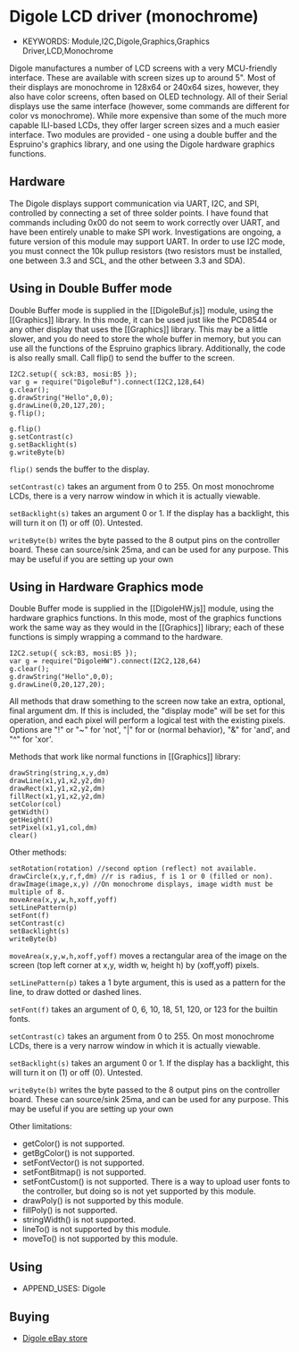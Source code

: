 <!--- Copyright (c) 2014 Spence Konde See the file LICENSE for copying permission. -->
Digole LCD driver (monochrome)
=======================

* KEYWORDS: Module,I2C,Digole,Graphics,Graphics Driver,LCD,Monochrome

Digole manufactures a number of LCD screens with a very MCU-friendly interface. These are available with screen sizes up to around 5". Most of their displays are monochrome in 128x64 or 240x64 sizes, however, they also have color screens, often based on OLED technology. All of their Serial displays use the same interface (however, some commands are different for color vs monochrome). While more expensive than some of the much more capable ILI-based LCDs, they offer larger screen sizes and a much easier interface. Two modules are provided - one using a double buffer and the Espruino's graphics library, and one using the Digole hardware graphics functions. 

Hardware
------------------

The Digole displays support communication via UART, I2C, and SPI, controlled by connecting a set of three solder points. I have found that commands including 0x00 do not seem to work correctly over UART, and have been entirely unable to make SPI work. Investigations are ongoing, a future version of this module may support UART. In order to use I2C mode, you must connect the 10k pullup resistors (two resistors must be installed, one between 3.3 and SCL, and the other between 3.3 and SDA). 


Using in Double Buffer mode
---------------------------

Double Buffer mode is supplied in the [[DigoleBuf.js]] module, using the [[Graphics]] library. In this mode, it can be used just like the PCD8544 or any other display that uses the [[Graphics]] library. This may be a little slower, and you do need to store the whole buffer in memory, but you can use all the functions of the Espruino graphics library. Additionally, the code is also really small. Call flip() to send the buffer to the screen.  

```
I2C2.setup({ sck:B3, mosi:B5 });
var g = require("DigoleBuf").connect(I2C2,128,64)
g.clear();
g.drawString("Hello",0,0);
g.drawLine(0,20,127,20);
g.flip();
```



```
g.flip()
g.setContrast(c)
g.setBacklight(s)
g.writeByte(b)
```

`flip()` sends the buffer to the display.

`setContrast(c)` takes an argument from 0 to 255. On most monochrome LCDs, there is a very narrow window in which it is actually viewable.

`setBacklight(s)` takes an argument 0 or 1. If the display has a backlight, this will turn it on (1) or off (0). Untested. 

`writeByte(b)` writes the byte passed to the 8 output pins on the controller board. These can source/sink 25ma, and can be used for any purpose. This may be useful if you are setting up your own 


Using in Hardware Graphics mode
---------------------------
Double Buffer mode is supplied in the [[DigoleHW.js]] module, using the hardware graphics functions. In this mode, most of the graphics functions work the same way as they would in the [[Graphics]] library; each of these functions is simply wrapping a command to the hardware. 


```
I2C2.setup({ sck:B3, mosi:B5 });
var g = require("DigoleHW").connect(I2C2,128,64)
g.clear();
g.drawString("Hello",0,0);
g.drawLine(0,20,127,20);
```

All methods that draw something to the screen now take an extra, optional, final argument dm. If this is included, the "display mode" will be set for this operation, and each pixel will perform a logical test with the existing pixels. Options are "!" or "~" for 'not', "|" for or (normal behavior), "&" for 'and', and "^" for 'xor'. 


Methods that work like normal functions in [[Graphics]] library:

```
drawString(string,x,y,dm)
drawLine(x1,y1,x2,y2,dm)
drawRect(x1,y1,x2,y2,dm)
fillRect(x1,y1,x2,y2,dm)
setColor(col)
getWidth()
getHeight()
setPixel(x1,y1,col,dm)
clear()
```

Other methods:

```
setRotation(rotation) //second option (reflect) not available. 
drawCircle(x,y,r,f,dm) //r is radius, f is 1 or 0 (filled or non). 
drawImage(image,x,y) //On monochrome displays, image width must be multiple of 8. 
moveArea(x,y,w,h,xoff,yoff)
setLinePattern(p)
setFont(f) 
setContrast(c) 
setBacklight(s) 
writeByte(b)
```

`moveArea(x,y,w,h,xoff,yoff)` moves a rectangular area of the image on the screen (top left corner at x,y, width w, height h) by (xoff,yoff) pixels.

`setLinePattern(p)` takes a 1 byte argument, this is used as a pattern for the line, to draw dotted or dashed lines.

`setFont(f)` takes an argument of 0, 6, 10, 18, 51, 120, or 123 for the builtin fonts. 

`setContrast(c)` takes an argument from 0 to 255. On most monochrome LCDs, there is a very narrow window in which it is actually viewable.

`setBacklight(s)` takes an argument 0 or 1. If the display has a backlight, this will turn it on (1) or off (0). Untested. 

`writeByte(b)` writes the byte passed to the 8 output pins on the controller board. These can source/sink 25ma, and can be used for any purpose. This may be useful if you are setting up your own 

Other limitations:
* getColor() is not supported.
* getBgColor() is not supported.
* setFontVector() is not supported.
* setFontBitmap() is not supported.
* setFontCustom() is not supported. There is a way to upload user fonts to the controller, but doing so is not yet supported by this module.
* drawPoly() is not supported by this module. 
* fillPoly() is not supported.
* stringWidth() is not supported.
* lineTo() is not supported by this module.
* moveTo() is not supported by this module.

Using 
-----

* APPEND_USES: Digole

Buying
-----

* [Digole eBay store](http://stores.ebay.com/Digole-Digital-Solution/Serial-LCD-OLED-/_i.html)
